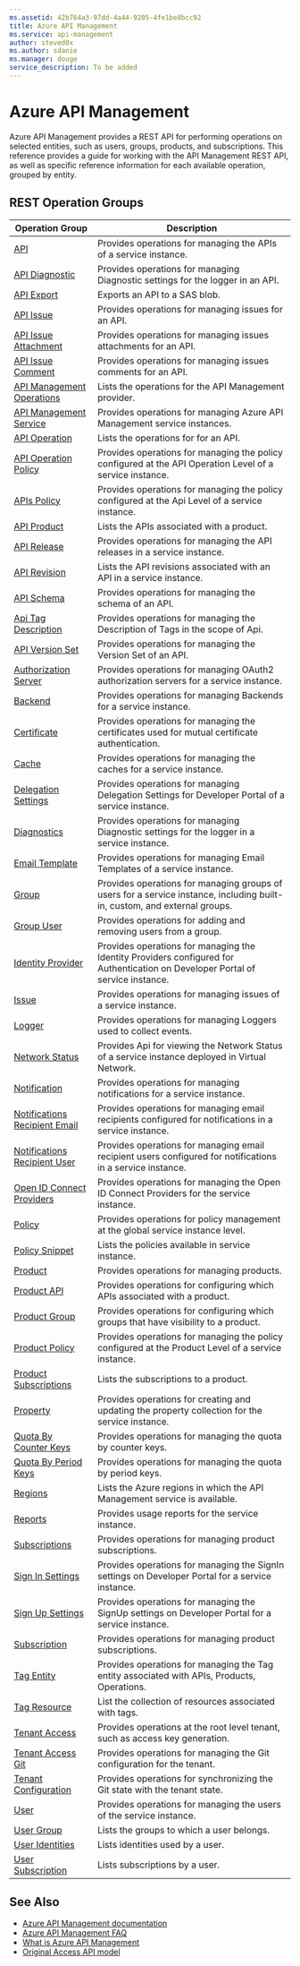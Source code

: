 ```yaml
---
ms.assetid: 42b764a3-97dd-4a44-9205-4fe1be8bcc92
title: Azure API Management
ms.service: api-management
author: steved0x
ms.author: sdanie
ms.manager: douge
service_description: To be added
---
```



# Azure API Management

Azure API Management provides a REST API for performing operations on selected entities, such as users, groups, products, and subscriptions. This reference provides a guide for working with the API Management REST API, as well as specific reference information for each available operation, grouped by entity.

## REST Operation Groups

| Operation Group                                                                                     | Description                                                                                                                    |
|-----------------------------------------------------------------------------------------------------|--------------------------------------------------------------------------------------------------------------------------------|
| [API](xref:management.azure.com.apimanagement.2019-01-01.apis)                                                  | Provides operations for managing the APIs of a service instance.                                                               |
| [API Diagnostic](xref:management.azure.com.apimanagement.2019-01-01.apidiagnostic)                             | Provides operations for managing Diagnostic settings for the logger in an API.                                                 |
| [API Export](xref:management.azure.com.apimanagement.2019-01-01.apiexport)                                     | Exports an API to a SAS blob.                                                                                                  |
| [API Issue](xref:management.azure.com.apimanagement.2019-01-01.apiissue)                                       | Provides operations for managing issues for an API.                                                                            |
| [API Issue Attachment](xref:management.azure.com.apimanagement.2019-01-01.apiissueattachment)                  | Provides operations for managing issues attachments for an API.                                                                |
| [API Issue Comment](xref:management.azure.com.apimanagement.2019-01-01.apiissuecomment)                        | Provides operations for managing issues comments for an API.                                                                   |
| [API Management Operations](xref:management.azure.com.apimanagement.2019-01-01.apimanagementoperations)        | Lists the operations for the API Management provider.                                                                          |
| [API Management Service](xref:management.azure.com.apimanagement.2019-01-01.apimanagementservice)              | Provides operations for managing Azure API Management service instances.                                                       |
| [API Operation](xref:management.azure.com.apimanagement.2019-01-01.apioperation)                               | Lists the operations for for an API.                                                                                           |
| [API Operation Policy](xref:management.azure.com.apimanagement.2019-01-01.apioperationpolicy)                  | Provides operations for managing the policy configured at the API Operation Level of a service instance.                       |
| [APIs Policy](xref:management.azure.com.apimanagement.2019-01-01.apipolicy)                                    | Provides operations for managing the policy configured at the Api Level of a service instance.                                 |
| [API Product](xref:management.azure.com.apimanagement.2019-01-01.apiproduct)                                   | Lists the APIs associated with a product.                                                                                      |
| [API Release](xref:management.azure.com.apimanagement.2019-01-01.apirelease)                                   | Provides operations for managing the API releases in a service instance.                                                       |
| [API Revision](xref:management.azure.com.apimanagement.2019-01-01.apirevision)                               | Lists the API revisions associated with an API in a service instance.                                                          |
| [API Schema](xref:management.azure.com.apimanagement.2019-01-01.apischema)                                     | Provides operations for managing the schema of an API.                                                                         |
| [Api Tag Description](xref:management.azure.com.apimanagement.2019-01-01.apitagdescription)                    | Provides operations for managing the Description of Tags in the scope of Api.                                                  |
| [API Version Set](xref:management.azure.com.apimanagement.2019-01-01.apiversionset)                            | Provides operations for managing the Version Set of an API.                                                                    |
| [Authorization Server](xref:management.azure.com.apimanagement.2019-01-01.authorizationserver)                 | Provides operations for managing OAuth2 authorization servers for a service instance.                                          |
| [Backend](xref:management.azure.com.apimanagement.2019-01-01.backend)                                          | Provides operations for managing Backends for a service instance.                                                              |
| [Certificate](xref:management.azure.com.apimanagement.2019-01-01.certificate)                                  | Provides operations for managing the certificates used for mutual certificate authentication.                                  |
| [Cache](xref:management.azure.com.apimanagement.2019-01-01.cache)                                              | Provides operations for managing the caches for a service instance.                                                           |
| [Delegation Settings](xref:management.azure.com.apimanagement.2019-01-01.delegationsettings)                   | Provides operations for managing Delegation Settings for Developer Portal of a service instance.                               |
| [Diagnostics](xref:management.azure.com.apimanagement.2019-01-01.diagnostic)                                   | Provides operations for managing Diagnostic settings for the logger in a service instance.                                     |
| [Email Template](xref:management.azure.com.apimanagement.2019-01-01.emailtemplate)                             | Provides operations for managing Email Templates of a service instance.                                                        |
| [Group](xref:management.azure.com.apimanagement.2019-01-01.group)                                              | Provides operations for managing groups of users for a service instance, including built-in, custom, and external groups.      |
| [Group User](xref:management.azure.com.apimanagement.2019-01-01.groupuser)                                     | Provides operations for adding and removing users from a group.                                                                |
| [Identity Provider](xref:management.azure.com.apimanagement.2019-01-01.identityprovider)                       | Provides operations for managing the Identity Providers configured for Authentication on Developer Portal of service instance. |
| [Issue](xref:management.azure.com.apimanagement.2019-01-01.issue)                                              | Provides operations for managing issues of a service instance.                                                                 |
| [Logger](xref:management.azure.com.apimanagement.2019-01-01.logger)                                            | Provides operations for managing Loggers used to collect events.                                                               |
| [Network Status](xref:management.azure.com.apimanagement.2019-01-01.networkstatus)                             | Provides Api for viewing the Network Status of a service instance deployed in Virtual Network.                                 |
| [Notification](xref:management.azure.com.apimanagement.2019-01-01.notification)                                | Provides operations for managing notifications for a service instance.                                                         |
| [Notifications Recipient Email](xref:management.azure.com.apimanagement.2019-01-01.notificationrecipientemail) | Provides operations for managing email recipients configured for notifications in a service instance.                          |
| [Notifications Recipient User](xref:management.azure.com.apimanagement.2019-01-01.notificationrecipientuser)   | Provides operations for managing email recipient users configured for notifications in a service instance.                     |
| [Open ID Connect Providers](xref:management.azure.com.apimanagement.2019-01-01.openidconnectprovider)          | Provides operations for managing the Open ID Connect Providers for the service instance.                                       |
| [Policy](xref:management.azure.com.apimanagement.2019-01-01.policy)                                            | Provides operations for policy management at the global service instance level.                                                |
| [Policy Snippet](xref:management.azure.com.apimanagement.2019-01-01.policysnippet)                           | Lists the policies available in service instance.                                                                              |
| [Product](xref:management.azure.com.apimanagement.2019-01-01.product)                                          | Provides operations for managing products.                                                                                     |
| [Product API](xref:management.azure.com.apimanagement.2019-01-01.productapi)                                   | Provides operations for configuring which APIs associated with a product.                                                      |
| [Product Group](xref:management.azure.com.apimanagement.2019-01-01.productgroup)                               | Provides operations for configuring which groups that have visibility to a product.                                            |
| [Product Policy](xref:management.azure.com.apimanagement.2019-01-01.productpolicy)                             | Provides operations for managing the policy configured at the Product Level of a service instance.                             |
| [Product Subscriptions](xref:management.azure.com.apimanagement.2019-01-01.productsubscriptions)               | Lists the subscriptions to a product.                                                                                          |
| [Property](xref:management.azure.com.apimanagement.2019-01-01.property)                                        | Provides operations for creating and updating the property collection for the service instance.                                |
| [Quota By Counter Keys](xref:management.azure.com.apimanagement.2019-01-01.quotabycounterkeys)                 | Provides operations for managing the quota by counter keys.                                                                    |
| [Quota By Period Keys](xref:management.azure.com.apimanagement.2019-01-01.quotabyperiodkeys)                   | Provides operations for managing the quota by period keys.                                                                     |
| [Regions](xref:management.azure.com.apimanagement.2019-01-01.region)                                          | Lists the Azure regions in which the API Management service is available.                                                      |
| [Reports](xref:management.azure.com.apimanagement.2019-01-01.reports)                                          | Provides usage reports for the service instance.                                                                               |
| [Subscriptions](xref:management.azure.com.apimanagement.2019-01-01.subscription)                               | Provides operations for managing product subscriptions.                                                                        |
| [Sign In Settings](xref:management.azure.com.apimanagement.2019-01-01.signinsettings)                          | Provides operations for managing the SignIn settings on Developer Portal for a service instance.                               |
| [Sign Up Settings](xref:management.azure.com.apimanagement.2019-01-01.signupsettings)                          | Provides operations for managing the SignUp settings on Developer Portal for a service instance.                               |
| [Subscription](xref:management.azure.com.apimanagement.2019-01-01.subscription)                                | Provides operations for managing product subscriptions.                                                                        |
| [Tag Entity](xref:management.azure.com.apimanagement.2019-01-01.tagentity)                                     | Provides operations for managing the Tag entity associated with APIs, Products, Operations.                                    |
| [Tag Resource](xref:management.azure.com.apimanagement.2019-01-01.tagresource)                                 | List the collection of resources associated with tags.                                                                         |
| [Tenant Access](xref:management.azure.com.apimanagement.2019-01-01.tenantaccess)                               | Provides operations at the root level tenant, such as access key generation.                                                   |
| [Tenant Access Git](xref:management.azure.com.apimanagement.2019-01-01.tenantaccessgit)                        | Provides operations for managing the Git configuration for the tenant.                                                         |
| [Tenant Configuration](xref:management.azure.com.apimanagement.2019-01-01.tenantconfiguration)                 | Provides operations for synchronizing the Git state with the tenant state.                                                     |
| [User](xref:management.azure.com.apimanagement.2019-01-01.user)                                                | Provides operations for managing the users of the service instance.                                                            |
| [User Group](xref:management.azure.com.apimanagement.2019-01-01.usergroup)                                     | Lists the groups to which a user belongs.                                                                                      |
| [User Identities](xref:management.azure.com.apimanagement.2019-01-01.useridentities)                           | Lists identities used by a user.                                                                                               |
| [User Subscription](xref:management.azure.com.apimanagement.2019-01-01.usersubscription)                       | Lists subscriptions by a user.                                                                                                 |

## See Also

- [Azure API Management documentation](https://azure.microsoft.com/documentation/services/api-management/)
- [Azure API Management FAQ](https://azure.microsoft.com/documentation/articles/api-management-faq/)
- [What is Azure API Management](https://azure.microsoft.com/documentation/articles/api-management-key-concepts/)
- [Original Access API model](../apimanagement/ApiManagementREST/API-Management-REST.md)

